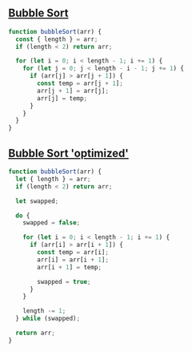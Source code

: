 ## [Bubble Sort](https://bigfrontend.dev/problem/implement-Bubble-Sort)

<!-- notecardId: 1739879461743 -->

```js
function bubbleSort(arr) {
  const { length } = arr;
  if (length < 2) return arr;

  for (let i = 0; i < length - 1; i += 1) {
    for (let j = 0; j < length - i - 1; j += 1) {
      if (arr[j] > arr[j + 1]) {
        const temp = arr[j + 1];
        arr[j + 1] = arr[j];
        arr[j] = temp;
      }
    }
  }
}
```

## [Bubble Sort 'optimized'](https://bigfrontend.dev/problem/implement-Bubble-Sort)

<!-- notecardId: 1739879461745 -->

```js
function bubbleSort(arr) {
  let { length } = arr;
  if (length < 2) return arr;

  let swapped;

  do {
    swapped = false;

    for (let i = 0; i < length - 1; i += 1) {
      if (arr[i] > arr[i + 1]) {
        const temp = arr[i];
        arr[i] = arr[i + 1];
        arr[i + 1] = temp;

        swapped = true;
      }
    }

    length -= 1;
  } while (swapped);

  return arr;
}
```
